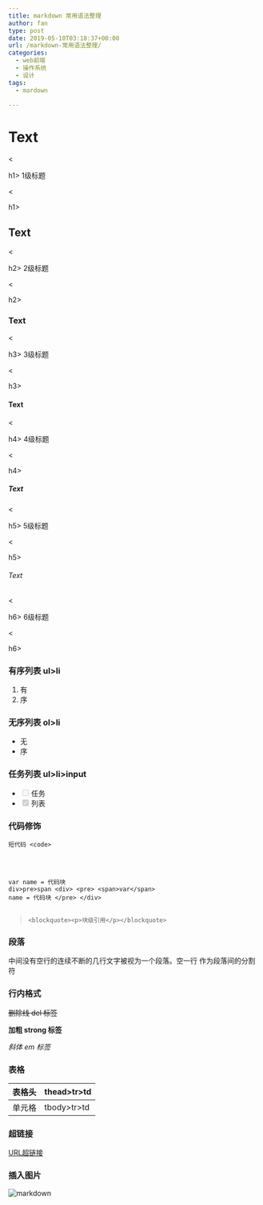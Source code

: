 ```yaml
---
title: markdown 常用语法整理
author: fan
type: post
date: 2019-05-10T03:18:37+00:00
url: /markdown-常用语法整理/
categories:
  - web前端
  - 操作系统
  - 设计
tags:
  - mardown

---
```

# Text

<
  
h1> 1级标题
  
<
  
h1>

## Text

<
  
h2> 2级标题
  
<
  
h2>

### Text

<
  
h3> 3级标题
  
<
  
h3>

#### Text

<
  
h4> 4级标题
  
<
  
h4>

##### Text

<
  
h5> 5级标题
  
<
  
h5>

###### Text

<
  
h6> 6级标题
  
<
  
h6>

### 有序列表 ul>li

  1. 有
  2. 序

### 无序列表 ol>li

  * 无
  * 序

### 任务列表 ul>li>input

  * <input style="margin-right:5px" type="checkbox" class="task-list-item-checkbox" disabled />任务
  * <input style="margin-right:5px" type="checkbox" class="task-list-item-checkbox" checked disabled />列表

### 代码修饰

`短代码 <code>`<pre data-language=HTML>

<code class="language-markup line-numbers">var name = 代码块
div&gt;pre&gt;span
&lt;div&gt;
&lt;pre&gt;
&lt;span&gt;var&lt;/span&gt; name = 代码块
&lt;/pre&gt;
&lt;/div&gt;
</code></pre> 

> `<blockquote><p>块级引用</p></blockquote>` 

### 段落

中间没有空行的连续不断的几行文字被视为一个段落。空一行 作为段落间的分割符

### 行内格式

<del>删除线 del 标签</del>
  
**加粗 strong 标签**
  
_斜体 em 标签_

### 表格

| 表格头 | thead>tr>td |
| --- | ----------- |
| 单元格 | tbody>tr>td |

### 超链接

[URL超链接][1]

### 插入图片

![markdown][2]

 [1]: http://www.v5u.win
 [2]: /Users/fanjinlong/Documents/myData/WorkData/markdownsheet.png